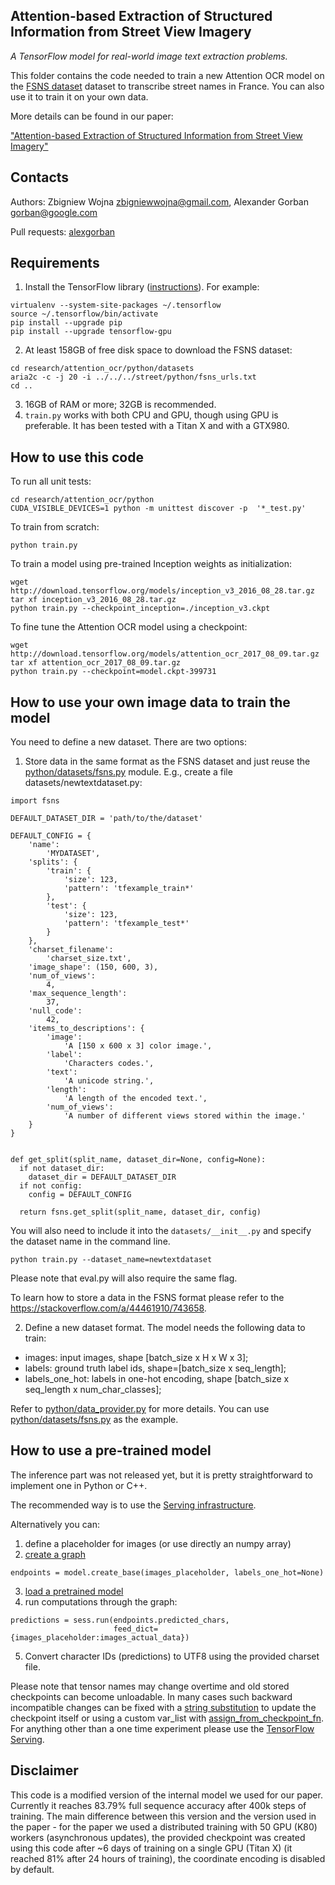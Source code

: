## Attention-based Extraction of Structured Information from Street View Imagery

*A TensorFlow model for real-world image text extraction problems.*

This folder contains the code needed to train a new Attention OCR model on the
[FSNS dataset][FSNS] dataset to transcribe street names in France. You can
also use it to train it on your own data.

More details can be found in our paper:

["Attention-based Extraction of Structured Information from Street View
Imagery"](https://arxiv.org/abs/1704.03549)

## Contacts

Authors:
Zbigniew Wojna <zbigniewwojna@gmail.com>,
Alexander Gorban <gorban@google.com>

Pull requests:
[alexgorban](https://github.com/alexgorban)

## Requirements

1. Install the TensorFlow library ([instructions][TF]). For example:

```
virtualenv --system-site-packages ~/.tensorflow
source ~/.tensorflow/bin/activate
pip install --upgrade pip
pip install --upgrade tensorflow-gpu
```

2. At least 158GB of free disk space to download the FSNS dataset:

```
cd research/attention_ocr/python/datasets
aria2c -c -j 20 -i ../../../street/python/fsns_urls.txt
cd ..
```

3. 16GB of RAM or more; 32GB is recommended.
4. `train.py` works with both CPU and GPU, though using GPU is preferable. It has been tested with a Titan X and with a GTX980.

[TF]: https://www.tensorflow.org/install/
[FSNS]: https://github.com/tensorflow/models/tree/master/research/street

## How to use this code

To run all unit tests:

```
cd research/attention_ocr/python
CUDA_VISIBLE_DEVICES=1 python -m unittest discover -p  '*_test.py'
```

To train from scratch:

```
python train.py
```

To train a model using pre-trained Inception weights as initialization:

```
wget http://download.tensorflow.org/models/inception_v3_2016_08_28.tar.gz
tar xf inception_v3_2016_08_28.tar.gz
python train.py --checkpoint_inception=./inception_v3.ckpt
```

To fine tune the Attention OCR model using a checkpoint:

```
wget http://download.tensorflow.org/models/attention_ocr_2017_08_09.tar.gz
tar xf attention_ocr_2017_08_09.tar.gz
python train.py --checkpoint=model.ckpt-399731
```

## How to use your own image data to train the model

You need to define a new dataset. There are two options:

1. Store data in the same format as the FSNS dataset and just reuse the
[python/datasets/fsns.py](https://github.com/tensorflow/models/blob/master/research/attention_ocr/python/datasets/fsns.py)
module. E.g., create a file datasets/newtextdataset.py:
```
import fsns

DEFAULT_DATASET_DIR = 'path/to/the/dataset'

DEFAULT_CONFIG = {
    'name':
        'MYDATASET',
    'splits': {
        'train': {
            'size': 123,
            'pattern': 'tfexample_train*'
        },
        'test': {
            'size': 123,
            'pattern': 'tfexample_test*'
        }
    },
    'charset_filename':
        'charset_size.txt',
    'image_shape': (150, 600, 3),
    'num_of_views':
        4,
    'max_sequence_length':
        37,
    'null_code':
        42,
    'items_to_descriptions': {
        'image':
            'A [150 x 600 x 3] color image.',
        'label':
            'Characters codes.',
        'text':
            'A unicode string.',
        'length':
            'A length of the encoded text.',
        'num_of_views':
            'A number of different views stored within the image.'
    }
}


def get_split(split_name, dataset_dir=None, config=None):
  if not dataset_dir:
    dataset_dir = DEFAULT_DATASET_DIR
  if not config:
    config = DEFAULT_CONFIG

  return fsns.get_split(split_name, dataset_dir, config)
```
You will also need to include it into the `datasets/__init__.py` and specify the
dataset name in the command line.

```
python train.py --dataset_name=newtextdataset
```

Please note that eval.py will also require the same flag.

To learn how to store a data in the FSNS
 format please refer to the https://stackoverflow.com/a/44461910/743658.

2. Define a new dataset format. The model needs the following data to train:

- images: input images,  shape [batch_size x H x W x 3];
- labels: ground truth label ids,  shape=[batch_size x seq_length];
- labels_one_hot: labels in one-hot encoding,  shape [batch_size x seq_length x num_char_classes];

Refer to [python/data_provider.py](https://github.com/tensorflow/models/blob/master/research/attention_ocr/python/data_provider.py#L33)
for more details. You can use [python/datasets/fsns.py](https://github.com/tensorflow/models/blob/master/research/attention_ocr/python/datasets/fsns.py)
as the example.

## How to use a pre-trained model

The inference part was not released yet, but it is pretty straightforward to
implement one in Python or C++.

The recommended way is to use the [Serving infrastructure][serving].

Alternatively you can:
1. define a placeholder for images (or use directly an numpy array)
2. [create a graph ](https://github.com/tensorflow/models/blob/master/research/attention_ocr/python/eval.py#L60)
```
endpoints = model.create_base(images_placeholder, labels_one_hot=None)
```
3. [load a pretrained model](https://github.com/tensorflow/models/blob/master/research/attention_ocr/python/model.py#L494)
4. run computations through the graph:
```
predictions = sess.run(endpoints.predicted_chars,
                       feed_dict={images_placeholder:images_actual_data})
```
5. Convert character IDs (predictions) to UTF8 using the provided charset file.

Please note that tensor names may change overtime and old stored checkpoints can
become unloadable. In many cases such backward incompatible changes can be
fixed with a [string substitution][1] to update the checkpoint itself or using a
custom var_list with [assign_from_checkpoint_fn][2]. For anything
other than a one time experiment please use the [TensorFlow Serving][serving].

[1]: https://github.com/tensorflow/tensorflow/blob/aaf7adc/tensorflow/contrib/rnn/python/tools/checkpoint_convert.py
[2]: https://www.tensorflow.org/api_docs/python/tf/contrib/framework/assign_from_checkpoint_fn
[serving]: https://tensorflow.github.io/serving/serving_basic

## Disclaimer

This code is a modified version of the internal model we used for our paper.
Currently it reaches 83.79% full sequence accuracy after 400k steps of training.
The main difference between this version and the version used in the paper - for
the paper we used a distributed training with 50 GPU (K80) workers (asynchronous
updates), the provided checkpoint was created using this code after ~6 days of
training on a single GPU (Titan X) (it reached 81% after 24 hours of training),
the coordinate encoding is disabled by default.
